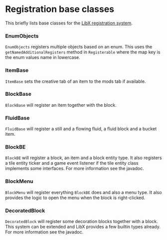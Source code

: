 # Registration base classes

This briefly lists base classes for the [LibX registration system](./Registration).

### EnumObjects

`EnumObjects` registers multiple objects based on an enum. This uses the `getNamedAdditionalRegisters` method in `Registerable` where the map key is the enum values name in lowercase.

### ItemBase

`ItemBase` sets the creative tab of an item to the mods tab if available.

### BlockBase

`BlockBase` will register an item together with the block.

### FluidBase

`FluidBase` will register a still and a flowing fluid, a fluid block and a bucket item.

### BlockBE

`BlockBE` will register a block, an item and a block entity type. It also registers a tile entity ticker and a game event listener if the tile entity class implements some interfaces. For more information see the javadoc.

### BlockMenu

`BlockMenu` will register everything `BlockBE` does and also a menu type. It also provides the logic to open the menu when the block is right-clicked.

### DecoratedBlock

`DecoratedBlock` will register some decoration blocks together with a block. This system can be extended and LibX provides a few builtin types already. For more information see the javadoc.